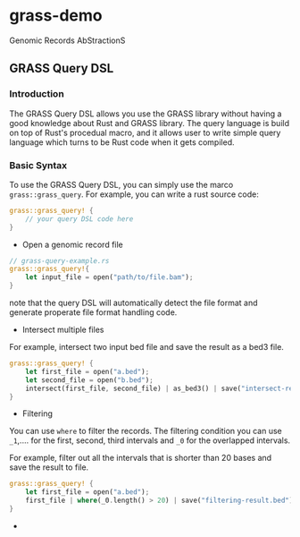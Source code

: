 # grass-demo
Genomic Records AbStractionS

## GRASS Query DSL
### Introduction

The GRASS Query DSL allows you use the GRASS library without having a good knowledge about
Rust and GRASS library. The query language is build on top of Rust's procedual macro, and 
it allows user to write simple query language which turns to be Rust code when it gets compiled.

### Basic Syntax

To use the GRASS Query DSL, you can simply use the marco `grass::grass_query`. 
For example, you can write a rust source code:

```rust
grass::grass_query! {
	// your query DSL code here
}
```

- Open a genomic record file

```rust
// grass-query-example.rs
grass::grass_query!{
	let input_file = open("path/to/file.bam");
}
```

note that the query DSL will automatically detect the file format and generate properate file format handling code.

- Intersect multiple files

For example, intersect two input bed file and save the result as a bed3 file.

```rust
grass::grass_query! {
	let first_file = open("a.bed");
	let second_file = open("b.bed");
	intersect(first_file, second_file) | as_bed3() | save("intersect-result.bed");
}
```

- Filtering

You can use `where` to filter the records. 
The filtering condition you can use `_1`,.... for the first, second, third intervals and `_0` for the overlapped intervals.

For example, filter out all the intervals that is shorter than 20 bases and save the result to file.

```rust
grass::grass_query! {
	let first_file = open("a.bed");
	first_file | where(_0.length() > 20) | save("filtering-result.bed");
}
```

- 



